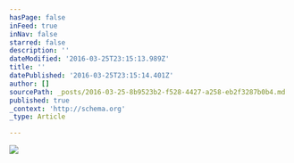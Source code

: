 ```yaml
---
hasPage: false
inFeed: true
inNav: false
starred: false
description: ''
dateModified: '2016-03-25T23:15:13.989Z'
title: ''
datePublished: '2016-03-25T23:15:14.401Z'
author: []
sourcePath: _posts/2016-03-25-8b9523b2-f528-4427-a258-eb2f3287b0b4.md
published: true
_context: 'http://schema.org'
_type: Article

---
```

![](https://the-grid-user-content.s3-us-west-2.amazonaws.com/b5e74a7d-5679-40cb-994e-88ca017229be.jpg)